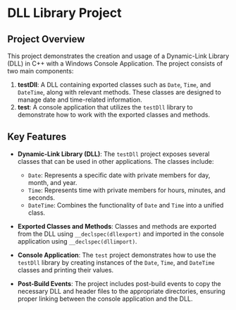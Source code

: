 # DLL Library Project

## Project Overview

This project demonstrates the creation and usage of a Dynamic-Link Library (DLL) in C++ with a Windows Console Application. The project consists of two main components:

1. **testDll**: A DLL containing exported classes such as `Date`, `Time`, and `DateTime`, along with relevant methods. These classes are designed to manage date and time-related information.
2. **test**: A console application that utilizes the `testDll` library to demonstrate how to work with the exported classes and methods.

## Key Features

- **Dynamic-Link Library (DLL)**: The `testDll` project exposes several classes that can be used in other applications. The classes include:
  - `Date`: Represents a specific date with private members for day, month, and year.
  - `Time`: Represents time with private members for hours, minutes, and seconds.
  - `DateTime`: Combines the functionality of `Date` and `Time` into a unified class.

- **Exported Classes and Methods**: Classes and methods are exported from the DLL using `__declspec(dllexport)` and imported in the console application using `__declspec(dllimport)`.

- **Console Application**: The `test` project demonstrates how to use the `testDll` library by creating instances of the `Date`, `Time`, and `DateTime` classes and printing their values.

- **Post-Build Events**: The project includes post-build events to copy the necessary DLL and header files to the appropriate directories, ensuring proper linking between the console application and the DLL.



